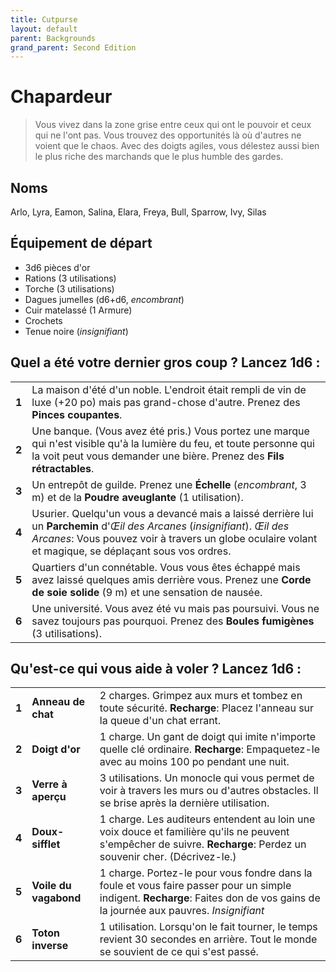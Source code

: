 ```yaml
---
title: Cutpurse
layout: default
parent: Backgrounds
grand_parent: Second Edition
---
```


# Chapardeur

> Vous vivez dans la zone grise entre ceux qui ont le pouvoir et ceux qui ne l'ont pas. Vous trouvez des opportunités là où d'autres ne voient que le chaos. Avec des doigts agiles, vous délestez aussi bien le plus riche des marchands que le plus humble des gardes.

## Noms

Arlo, Lyra, Eamon, Salina, Elara, Freya, Bull, Sparrow, Ivy, Silas

## Équipement de départ

- 3d6 pièces d'or
- Rations (3 utilisations)
- Torche (3 utilisations)
- Dagues jumelles (d6+d6, _encombrant_)
- Cuir matelassé (1 Armure)
- Crochets
- Tenue noire (_insignifiant_)

## Quel a été votre dernier gros coup ? Lancez 1d6 :

|       |                                                                                                                                                                                                   |
| ----- | ------------------------------------------------------------------------------------------------------------------------------------------------------------------------------------------------- |
| **1** | La maison d'été d'un noble. L'endroit était rempli de vin de luxe (+20 po) mais pas grand-chose d'autre. Prenez des **Pinces coupantes**. |
| **2** | Une banque. (Vous avez été pris.) Vous portez une marque qui n'est visible qu'à la lumière du feu, et toute personne qui la voit peut vous demander une bière. Prenez des **Fils rétractables**. |
| **3** | Un entrepôt de guilde. Prenez une **Échelle** (_encombrant_, 3 m) et de la **Poudre aveuglante** (1 utilisation). |
| **4** | Usurier. Quelqu'un vous a devancé mais a laissé derrière lui un **Parchemin** d'_Œil des Arcanes_ (_insignifiant_). _Œil des Arcanes_: Vous pouvez voir à travers un globe oculaire volant et magique, se déplaçant sous vos ordres. |
| **5** | Quartiers d'un connétable. Vous vous êtes échappé mais avez laissé quelques amis derrière vous. Prenez une **Corde de soie solide** (9 m) et une sensation de nausée. |
| **6** | Une université. Vous avez été vu mais pas poursuivi. Vous ne savez toujours pas pourquoi. Prenez des **Boules fumigènes** (3 utilisations). |

## Qu'est-ce qui vous aide à voler ? Lancez 1d6 :

|       |                       |                                                                                                                                                    |
| ----- | --------------------- | -------------------------------------------------------------------------------------------------------------------------------------------------- |
| **1** | **Anneau de chat** | 2 charges. Grimpez aux murs et tombez en toute sécurité. **Recharge**: Placez l'anneau sur la queue d'un chat errant. |
| **2** | **Doigt d'or** | 1 charge. Un gant de doigt qui imite n'importe quelle clé ordinaire. **Recharge**: Empaquetez-le avec au moins 100 po pendant une nuit. |
| **3** | **Verre à aperçu** | 3 utilisations. Un monocle qui vous permet de voir à travers les murs ou d'autres obstacles. Il se brise après la dernière utilisation. |
| **4** | **Doux-sifflet** | 1 charge. Les auditeurs entendent au loin une voix douce et familière qu'ils ne peuvent s'empêcher de suivre. **Recharge**: Perdez un souvenir cher. (Décrivez-le.) |
| **5** | **Voile du vagabond** | 1 charge. Portez-le pour vous fondre dans la foule et vous faire passer pour un simple indigent. **Recharge**: Faites don de vos gains de la journée aux pauvres. _Insignifiant_ |
| **6** | **Toton inverse** | 1 utilisation. Lorsqu'on le fait tourner, le temps revient 30 secondes en arrière. Tout le monde se souvient de ce qui s'est passé. |


